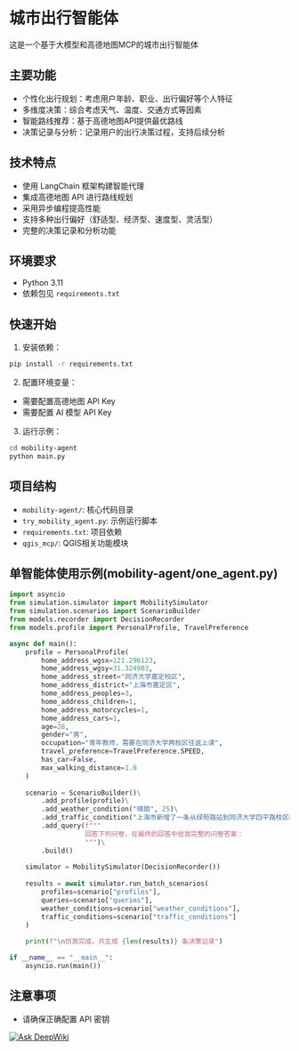 # 城市出行智能体

这是一个基于大模型和高德地图MCP的城市出行智能体

## 主要功能

- 个性化出行规划：考虑用户年龄、职业、出行偏好等个人特征
- 多维度决策：综合考虑天气、温度、交通方式等因素
- 智能路线推荐：基于高德地图API提供最优路线
- 决策记录与分析：记录用户的出行决策过程，支持后续分析

## 技术特点

- 使用 LangChain 框架构建智能代理
- 集成高德地图 API 进行路线规划
- 采用异步编程提高性能
- 支持多种出行偏好（舒适型、经济型、速度型、灵活型）
- 完整的决策记录和分析功能

## 环境要求

- Python 3.11
- 依赖包见 `requirements.txt`

## 快速开始

1. 安装依赖：
```bash
pip install -r requirements.txt
```

2. 配置环境变量：
- 需要配置高德地图 API Key
- 需要配置 AI 模型 API Key

3. 运行示例：
```bash
cd mobility-agent
python main.py
```

## 项目结构

- `mobility-agent/`: 核心代码目录
- `try_mobility_agent.py`: 示例运行脚本
- `requirements.txt`: 项目依赖
- `qgis_mcp/`: QGIS相关功能模块

## 单智能体使用示例(mobility-agent/one_agent.py)

```python
import asyncio
from simulation.simulator import MobilitySimulator
from simulation.scenarios import ScenarioBuilder
from models.recorder import DecisionRecorder
from models.profile import PersonalProfile, TravelPreference

async def main():
    profile = PersonalProfile(
        home_address_wgsx=121.296123,
        home_address_wgsy=31.324903,
        home_address_street="同济大学嘉定校区",
        home_address_district="上海市嘉定区",
        home_address_peoples=3,
        home_address_children=1,
        home_address_motorcycles=1,
        home_address_cars=1,
        age=28,
        gender="男",
        occupation="青年教师，需要在同济大学两校区往返上课",
        travel_preference=TravelPreference.SPEED,
        has_car=False,
        max_walking_distance=1.0
    )
    
    scenario = ScenarioBuilder()\
        .add_profile(profile)\
        .add_weather_condition("晴朗", 25)\
        .add_traffic_condition("上海市新增了一条从绿苑路站到同济大学四平路校区的直达的公交线路")\
        .add_query(f"""
                   回答下列问卷，在最终的回答中给我完整的问卷答案：
                   """)\
        .build()
    
    simulator = MobilitySimulator(DecisionRecorder())
    
    results = await simulator.run_batch_scenarios(
        profiles=scenario["profiles"],
        queries=scenario["queries"],
        weather_conditions=scenario["weather_conditions"],
        traffic_conditions=scenario["traffic_conditions"]
    )
    
    print(f"\n仿真完成，共生成 {len(results)} 条决策记录")

if __name__ == "__main__":
    asyncio.run(main())
```

## 注意事项

- 请确保正确配置 API 密钥

[![Ask DeepWiki](https://deepwiki.com/badge.svg)](https://deepwiki.com/AoWangg/city-mobility-agent)
